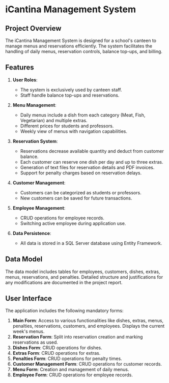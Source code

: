 # iCantina Management System

## Project Overview

The iCantina Management System is designed for a school's canteen to manage menus and reservations efficiently. The system facilitates the handling of daily menus, reservation controls, balance top-ups, and billing.

## Features

1. **User Roles**: 
   - The system is exclusively used by canteen staff.
   - Staff handle balance top-ups and reservations.

2. **Menu Management**:
   - Daily menus include a dish from each category (Meat, Fish, Vegetarian) and multiple extras.
   - Different prices for students and professors.
   - Weekly view of menus with navigation capabilities.

3. **Reservation System**:
   - Reservations decrease available quantity and deduct from customer balance.
   - Each customer can reserve one dish per day and up to three extras.
   - Generation of text files for reservation details and PDF invoices.
   - Support for penalty charges based on reservation delays.

4. **Customer Management**:
   - Customers can be categorized as students or professors.
   - New customers can be saved for future transactions.

5. **Employee Management**:
   - CRUD operations for employee records.
   - Switching active employee during application use.

6. **Data Persistence**:
   - All data is stored in a SQL Server database using Entity Framework.

## Data Model

The data model includes tables for employees, customers, dishes, extras, menus, reservations, and penalties. Detailed structure and justifications for any modifications are documented in the project report.

## User Interface

The application includes the following mandatory forms:

1. **Main Form**: Access to various functionalities like dishes, extras, menus, penalties, reservations, customers, and employees. Displays the current week's menus.
2. **Reservation Form**: Split into reservation creation and marking reservations as used.
3. **Dishes Form**: CRUD operations for dishes.
4. **Extras Form**: CRUD operations for extras.
5. **Penalties Form**: CRUD operations for penalty times.
6. **Customer Management Form**: CRUD operations for customer records.
7. **Menu Form**: Creation and management of daily menus.
8. **Employee Form**: CRUD operations for employee records.
